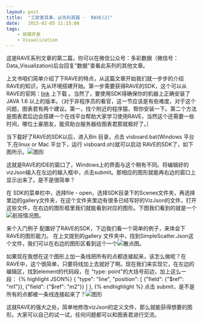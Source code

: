 ```yaml
---
layout: post
title:  "工欲善其事，必先利其器 -  RAVE(2)"
date:   2015-02-05 11:15:00
tags:
    - 前端开发
    - Visualization
---
```

这是RAVE系列文章的第二篇，你可以在微信公众号：多彩数据（微信号：Data_Visualization)后台回复"数据"查看此系列的其他文章。

上文书咱们简单介绍了下RAVE的特点，从这篇文章开始我们就一步步的介绍RAVE的知识，先从环境搭建开始。第一步需要获得RAVE的SDK，这个可以从RAVE的官网：[link](http://rave.mybluemix.net/downloads.jsp) 上下载 。当然了，要使用SDK得确保你的机器上正确安装了JAVA 1.6 以上的版本。（对于非程序员的看官，这一节应该是有些难度，对于这个问题，图表君有两个建议。第一，找个附近的程序猿，帮你安装一下。第二个方法是图表君后边会搭建一个在线平台帮助大家学习使用RAVE，当然这个还需要一些时间，哪位土豪朋友，能资助台服务器给图表君那就极好了。）

当下载好了RAVE的SDK以后，进入Bin 目录，点击 visboard.bat(Windows 平台下,在linux or Mac 平台下，运行 visboard.sh)就可以启动 RAVE的SDK了，如下图所示。![图形]({{url}}/resources/img/rave2-pic4.png)

这就是RAVE的IDE的窗口了，Windows上的界面与这个稍有不同。将编辑好的vizJson输入在左边的输入框中，点击submit。那相应的图形就能再右边的窗口上显示出来了。是不是很简单？

在 SDK的菜单栏中，选择file - open，选择SDK目录下的Scenes文件夹，再选择里边的gallery文件夹，在这个文件夹里边有很多已经写好的VizJson的文件，打开这些文件，在右边的图形框里我们就能看到对应的图形。下图我们看到的就是一个![航班情况图]({{url}}/resources/img/rave2-pic1.png)。

来个入门例子
配置好了RAVE的SDK，下边我们看一个简单的例子，来体会下RAVE的图形能力。
在上文提到的gallery 文件夹中，找到SimpleScatter.Json这个文件，我们可以在右边的图形区看到这个一个![散点图]({{url}}/resources/img/rave2-pic2.png)。

如果现在我想在这个图形上加一条线把所有的点都连接起来，该怎么做呢？在RAVE中，这个很简单，只要将线加上去就好了啊。现在我们来实现它，在左边的编辑区，找到element的代码段，在 "type: point"的大括号前边，加上这么一段：
{% highlight JSON%}
     {
       "type": "line",
       "position": [
         {"field": {"$ref": "m1"}},
         {"field": {"$ref": "m2"}}
       ]
     },
{% endhighlight %}
点击 submit，是不是所有的点都被一条线连接起来了？![图形]({{url}}/resources/img/rave2-pic3.png)

这就RAVE的强大之处，简单地修改vizJson的定义文件，那么就能获得想要的图形。大家可以自己的试一试，任何问题都可以和图表君进行交流。
